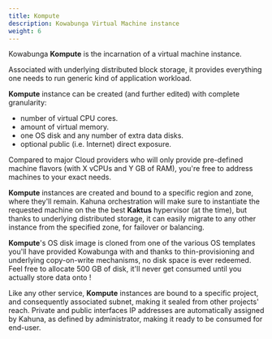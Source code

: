 ```yaml
---
title: Kompute
description: Kowabunga Virtual Machine instance
weight: 6
---
```


Kowabunga **Kompute** is the incarnation of a virtual machine instance.

Associated with underlying distributed block storage, it provides everything one needs to run generic kind of application workload.

**Kompute** instance can be created (and further edited) with complete granularity:

- number of virtual CPU cores.
- amount of virtual memory.
- one OS disk and any number of extra data disks.
- optional public (i.e. Internet) direct exposure.

Compared to major Cloud providers who will only provide pre-defined machine flavors (with X vCPUs and Y GB of RAM), you're free to address machines to your exact needs.

**Kompute** instances are created and bound to a specific region and zone, where they'll remain. Kahuna orchestration will make sure to instantiate the requested machine on the the best **Kaktus** hypervisor (at the time), but thanks to underlying distributed storage, it can easily migrate to any other instance from the specified zone, for failover or balancing.

**Kompute**'s OS disk image is cloned from one of the various OS templates you'll have provided Kowabunga with and thanks to thin-provisioning and underlying copy-on-write mechanisms, no disk space is ever redeemed. Feel free to allocate 500 GB of disk, it'll never get consumed until you actually store data onto !

Like any other service, **Kompute** instances are bound to a specific project, and consequently associated subnet, making it sealed from other projects' reach. Private and public interfaces IP addresses are automatically assigned by Kahuna, as defined by administrator, making it ready to be consumed for end-user.
